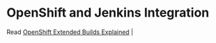 # OpenShift and Jenkins Integration
  
  
Read [OpenShift Extended Builds Explained](https://raw.githubusercontent.com/bcgov/eagle-dev-guides/master/dev_guides/s2i_extended_builds.md) |
